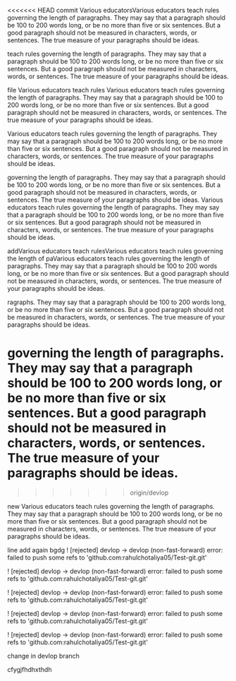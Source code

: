 <<<<<<< HEAD
commit Various educatorsVarious educators teach rules governing the length of paragraphs. They may say that a paragraph should be 100 to 200 words long, or be no more than five or six sentences. But a good paragraph should not be measured in characters, words, or sentences. The true measure of your paragraphs should be ideas.

teach rules governing the length of paragraphs. They may say that a paragraph should be 100 to 200 words long, or be no more than five or six sentences. But a good paragraph should not be measured in characters, words, or sentences. The true measure of your paragraphs should be ideas.

file
Various educators teach rules Various educators teach rules governing the length of paragraphs. They may say that a paragraph should be 100 to 200 words long, or be no more than five or six sentences. But a good paragraph should not be measured in characters, words, or sentences. The true measure of your paragraphs should be ideas.

Various educators teach rules governing the length of paragraphs. They may say that a paragraph should be 100 to 200 words long, or be no more than five or six sentences. But a good paragraph should not be measured in characters, words, or sentences. The true measure of your paragraphs should be ideas.

governing the length of paragraphs. They may say that a paragraph should be 100 to 200 words long, or be no more than five or six sentences. But a good paragraph should not be measured in characters, words, or sentences. The true measure of your paragraphs should be ideas.
Various educators teach rules governing the length of paragraphs. They may say that a paragraph should be 100 to 200 words long, or be no more than five or six sentences. But a good paragraph should not be measured in characters, words, or sentences. The true measure of your paragraphs should be ideas.

addVarious educators teach rulesVarious educators teach rules governing the length of paVarious educators teach rules governing the length of paragraphs. They may say that a paragraph should be 100 to 200 words long, or be no more than five or six sentences. But a good paragraph should not be measured in characters, words, or sentences. The true measure of your paragraphs should be ideas.

ragraphs. They may say that a paragraph should be 100 to 200 words long, or be no more than five or six sentences. But a good paragraph should not be measured in characters, words, or sentences. The true measure of your paragraphs should be ideas.

# governing the length of paragraphs. They may say that a paragraph should be 100 to 200 words long, or be no more than five or six sentences. But a good paragraph should not be measured in characters, words, or sentences. The true measure of your paragraphs should be ideas.

> > > > > > > origin/devlop

new Various educators teach rules governing the length of paragraphs. They may say that a paragraph should be 100 to 200 words long, or be no more than five or six sentences. But a good paragraph should not be measured in characters, words, or sentences. The true measure of your paragraphs should be ideas.

line
add again
bgdg
! [rejected] devlop -> devlop (non-fast-forward)
error: failed to push some refs to 'github.com:rahulchotaliya05/Test-git.git'

! [rejected] devlop -> devlop (non-fast-forward)
error: failed to push some refs to 'github.com:rahulchotaliya05/Test-git.git'

! [rejected] devlop -> devlop (non-fast-forward)
error: failed to push some refs to 'github.com:rahulchotaliya05/Test-git.git'

! [rejected] devlop -> devlop (non-fast-forward)
error: failed to push some refs to 'github.com:rahulchotaliya05/Test-git.git'

! [rejected] devlop -> devlop (non-fast-forward)
error: failed to push some refs to 'github.com:rahulchotaliya05/Test-git.git'

change in devlop branch

cfygjfhdhxthdh
